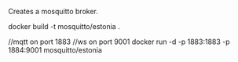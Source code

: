 Creates a mosquitto broker.

docker build -t mosquitto/estonia .

//mqtt on port 1883
//ws on port 9001
docker run -d -p 1883:1883 -p 1884:9001 mosquitto/estonia